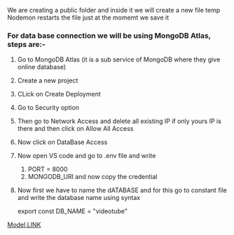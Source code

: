 We are creating a public folder and inside it we will create a new file temp
Nodemon restarts the file just at the momemt we save it
### For data base connection we will be using MongoDB Atlas, steps are:-
1. Go to MongoDB Atlas (it is a sub service of MongoDB where they give online database)
2. Create a new project
3. CLick on Create Deployment
4. Go to Security option
5. Then go to Network Access and delete all existing IP if only yours IP is there and then click on Allow All Access
6. Now click on DataBase Access
7. Now open VS code and go to .env file and write 
    1. PORT = 8000
    2. MONGODB_URI and now copy the credential 
8. Now first we have to name the dATABASE and for this go to constant file and write the database name using syntax 

    export const DB_NAME = "videotube"


[Model LINK](https://drive.google.com/file/d/1myGJb7KODpgnpwTZ3jaFmdYKWYMWHXRC/view?usp=sharing)

